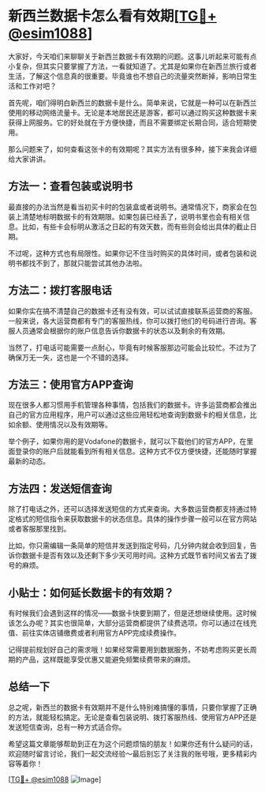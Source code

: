 # 新西兰数据卡怎么看有效期[[TG💪+ @esim1088](https://t.me/s/esim1088)]

大家好，今天咱们来聊聊关于新西兰数据卡有效期的问题。这事儿听起来可能有点小复杂，但其实只要掌握了方法，一看就知道了。尤其是如果你在新西兰旅行或者生活，了解这个信息真的很重要。毕竟谁也不想自己的流量突然断掉，影响日常生活和工作对吧？

首先呢，咱们得明白新西兰的数据卡是什么。简单来说，它就是一种可以在新西兰使用的移动网络流量卡。无论是本地居民还是游客，都可以通过购买这种数据卡来获得上网服务。它的好处就在于方便快捷，而且不需要绑定长期合同，适合短期使用。

那么问题来了，如何查看这张卡的有效期呢？其实方法有很多种，接下来我会详细给大家讲讲。

## 方法一：查看包装或说明书

最直接的办法当然是看当初买卡时的包装盒或者说明书。通常情况下，商家会在包装上清楚地标明数据卡的有效期限。如果包装已经丢了，说明书里也会有相关信息。比如，有些卡会标明从激活之日起的有效天数，而有些则会给出具体的截止日期。

不过呢，这种方式也有局限性。如果你记不住当时购买的具体时间，或者包装和说明书都找不到了，那就只能尝试其他办法啦。

## 方法二：拨打客服电话

如果你实在搞不清楚自己的数据卡还有没有效，可以试试直接联系运营商的客服。一般来说，各大运营商都有专门的客服热线，你可以拨打他们的号码进行咨询。客服人员通常会根据你的账户信息告诉你数据卡的状态以及剩余的有效期。

当然了，打电话可能需要一点耐心，毕竟有时候客服那边可能会比较忙。不过为了确保万无一失，这也是一个不错的选择。

## 方法三：使用官方APP查询

现在很多人都习惯用手机管理各种事情，包括我们的数据卡。许多运营商都会推出自己的官方应用程序，用户可以通过这些应用轻松地查询到数据卡的相关信息，比如余额、使用情况以及有效期等。

举个例子，如果你用的是Vodafone的数据卡，就可以下载他们的官方APP，在里面登录你的账户后就能看到所有相关信息。这种方式不仅方便快捷，还能随时掌握最新的动态。

## 方法四：发送短信查询

除了打电话之外，还可以选择发送短信的方式来查询。大多数运营商都支持通过特定格式的短信指令来获取数据卡的状态信息。具体的操作步骤一般可以在官方网站或者客服那里找到。

比如，你只需编辑一条简单的短信并发送到指定号码，几分钟内就会收到回复，告诉你数据卡是否有效以及还剩下多少天可用时间。这种方式既节省时间又省去了拨号的麻烦。

## 小贴士：如何延长数据卡的有效期？

有时候我们会遇到这样的情况——数据卡快要到期了，但是还想继续使用。这时候该怎么办呢？其实也很简单，大部分运营商都提供了续费选项。你可以通过在线充值、前往实体店铺缴费或者利用官方APP完成续费操作。

记得提前规划好自己的需求哦！如果经常需要用到数据服务，不妨考虑购买更长周期的产品，这样既能享受优惠又能避免频繁续费带来的麻烦。

## 总结一下

总之呢，新西兰的数据卡有效期并不是什么特别难搞懂的事情，只要你掌握了正确的方法，就能轻松搞定。无论是查看包装说明、拨打客服热线、使用官方APP还是发送短信查询，总有一种方式适合你。

希望这篇文章能够帮助到正在为这个问题烦恼的朋友！如果你还有什么疑问的话，欢迎随时留言讨论，我们一起交流经验～最后别忘了关注我的账号哦，更多精彩内容等着你！

[[TG💪+ @esim1088](https://t.me/s/esim1088) ![Image](https://i.postimg.cc/4NQfJmqS/Snipaste-2025-05-13-00-14-12.png)]